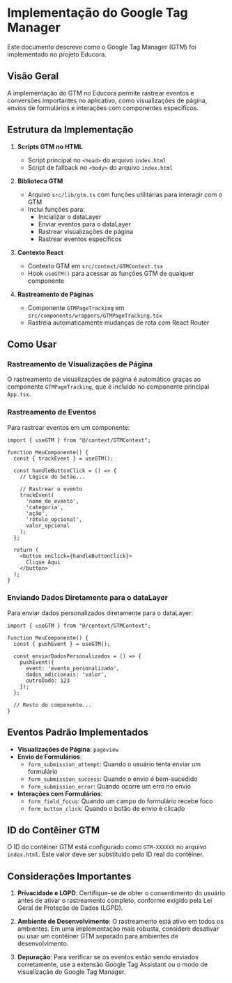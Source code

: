 # Implementação do Google Tag Manager

Este documento descreve como o Google Tag Manager (GTM) foi implementado no projeto Educora.

## Visão Geral

A implementação do GTM no Educora permite rastrear eventos e conversões importantes no aplicativo, como visualizações de página, envios de formulários e interações com componentes específicos.

## Estrutura da Implementação

1. **Scripts GTM no HTML**
   - Script principal no `<head>` do arquivo `index.html`
   - Script de fallback no `<body>` do arquivo `index.html`

2. **Biblioteca GTM**
   - Arquivo `src/lib/gtm.ts` com funções utilitárias para interagir com o GTM
   - Inclui funções para:
     - Inicializar o dataLayer
     - Enviar eventos para o dataLayer
     - Rastrear visualizações de página
     - Rastrear eventos específicos

3. **Contexto React**
   - Contexto GTM em `src/context/GTMContext.tsx`
   - Hook `useGTM()` para acessar as funções GTM de qualquer componente

4. **Rastreamento de Páginas**
   - Componente `GTMPageTracking` em `src/components/wrappers/GTMPageTracking.tsx`
   - Rastreia automaticamente mudanças de rota com React Router

## Como Usar

### Rastreamento de Visualizações de Página

O rastreamento de visualizações de página é automático graças ao componente `GTMPageTracking`, que é incluído no componente principal `App.tsx`.

### Rastreamento de Eventos

Para rastrear eventos em um componente:

```tsx
import { useGTM } from "@/context/GTMContext";

function MeuComponente() {
  const { trackEvent } = useGTM();
  
  const handleButtonClick = () => {
    // Lógica do botão...
    
    // Rastrear o evento
    trackEvent(
      'nome_do_evento',
      'categoria',
      'ação',
      'rótulo_opcional',
      valor_opcional
    );
  };
  
  return (
    <button onClick={handleButtonClick}>
      Clique Aqui
    </button>
  );
}
```

### Enviando Dados Diretamente para o dataLayer

Para enviar dados personalizados diretamente para o dataLayer:

```tsx
import { useGTM } from "@/context/GTMContext";

function MeuComponente() {
  const { pushEvent } = useGTM();
  
  const enviarDadosPersonalizados = () => {
    pushEvent({
      event: 'evento_personalizado',
      dados_adicionais: 'valor',
      outroDado: 123
    });
  };
  
  // Resto do componente...
}
```

## Eventos Padrão Implementados

- **Visualizações de Página**: `pageview`
- **Envio de Formulários**:
  - `form_submission_attempt`: Quando o usuário tenta enviar um formulário
  - `form_submission_success`: Quando o envio é bem-sucedido
  - `form_submission_error`: Quando ocorre um erro no envio
- **Interações com Formulários**:
  - `form_field_focus`: Quando um campo do formulário recebe foco
  - `form_button_click`: Quando o botão de envio é clicado

## ID do Contêiner GTM

O ID do contêiner GTM está configurado como `GTM-XXXXXX` no arquivo `index.html`. Este valor deve ser substituído pelo ID real do contêiner.

## Considerações Importantes

1. **Privacidade e LGPD**: Certifique-se de obter o consentimento do usuário antes de ativar o rastreamento completo, conforme exigido pela Lei Geral de Proteção de Dados (LGPD).

2. **Ambiente de Desenvolvimento**: O rastreamento está ativo em todos os ambientes. Em uma implementação mais robusta, considere desativar ou usar um contêiner GTM separado para ambientes de desenvolvimento.

3. **Depuração**: Para verificar se os eventos estão sendo enviados corretamente, use a extensão Google Tag Assistant ou o modo de visualização do Google Tag Manager. 